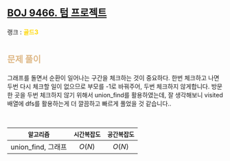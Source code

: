 # <span style="font-size:17pt; font-weight:bold">[BOJ 9466. 텀 프로젝트](https://www.acmicpc.net/problem/9466)</span>
랭크 : <span style="color:gold">__골드3__</span>
<br>

# <span style="font-size:15pt;color:BurlyWood">문제 풀이</span>

그래프를 돌면서 순환이 일어나는 구간을 체크하는 것이 중요하다. 한번 체크하고 나면 두번 다시 체크할 일이 없으므로 부모를 -1로 바꿔주어, 두번 체크하지 않게합니다. 방문한 곳을 두번 체크하지 않기 위해서 union_find를 활용하였는데, 잘 생각해보니 visited 배열에 dfs를 활용하는게 더 깔끔하고 빠르게 풀었을 것 같습니다..

<br>

|`알고리즘`|`시간복잡도`|`공간복잡도`|
|:---:|:---:|:---:|
| union_find, 그래프 | $O(N)$| $O(N)$ |

<br><br>
